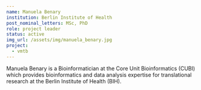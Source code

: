 ```yaml
---
name: Manuela Benary
institution: Berlin Institute of Health
post_nominal_letters: MSc, PhD
role: project leader
status: active
img_url: /assets/img/manuela_benary.jpg
project:
  - vmtb
---
```

Manuela Benary is a Bioinformatician at the Core Unit Bioinformatics (CUBI) which provides bioinformatics and data analysis expertise for translational research at the Berlin Institute of Health (BIH).
